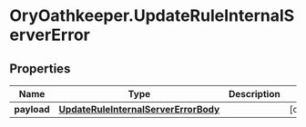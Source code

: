 # OryOathkeeper.UpdateRuleInternalServerError

## Properties
Name | Type | Description | Notes
------------ | ------------- | ------------- | -------------
**payload** | [**UpdateRuleInternalServerErrorBody**](UpdateRuleInternalServerErrorBody.md) |  | [optional] 


